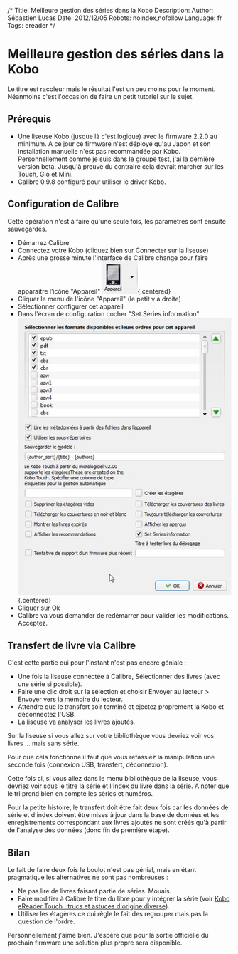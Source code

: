 /*
Title: Meilleure gestion des séries dans la Kobo
Description: 
Author: Sébastien Lucas
Date: 2012/12/05
Robots: noindex,nofollow
Language: fr
Tags: ereader
*/
# Meilleure gestion des séries dans la Kobo

Le titre est racoleur mais le résultat l'est un peu moins pour le moment. Néanmoins c'est l'occasion de faire un petit tutoriel sur le sujet.

## Prérequis

*	Une liseuse Kobo (jusque là c'est logique) avec le firmware 2.2.0 au minimum. A ce jour ce firmware n'est déployé qu'au Japon et son installation manuelle n'est pas recommandée par Kobo. Personnellement comme je suis dans le groupe test, j'ai la dernière version beta. Jusqu'à preuve du contraire cela devrait marcher sur les Touch, Glo et Mini.
*	Calibre 0.9.8 configuré pour utiliser le driver Kobo.

## Configuration de Calibre

Cette opération n'est à faire qu'une seule fois, les paramètres sont ensuite sauvegardés.

*	Démarrez Calibre
*	Connectez votre Kobo (cliquez bien sur Connecter sur la liseuse)
*	Après une grosse minute l'interface de Calibre change pour faire apparaitre l’icône "Appareil"
![Image](/blog/calibre_appareil.jpg){.centered}
*	Cliquer le menu de l'icône "Appareil" (le petit v à droite)
*	Sélectionner configurer cet appareil
*	Dans l'écran de configuration cocher "Set Series information"
![Image](/blog/calibre_kobo_config.jpg){.centered}
*	Cliquer sur Ok
*	Calibre va vous demander de redémarrer pour valider les modifications. Acceptez.

## Transfert de livre via Calibre

C'est cette partie qui pour l'instant n'est pas encore géniale :
*	Une fois la liseuse connectée à Calibre, Sélectionner des livres (avec une série si possible).
*	Faire une clic droit sur la sélection et choisir Envoyer au lecteur > Envoyer vers la mémoire du lecteur.
*	Attendre que le transfert soir terminé et ejectez proprement la Kobo et déconnectez l'USB.
*	La liseuse va analyser les livres ajoutés. 

Sur la liseuse si vous allez sur votre bibliothèque vous devriez voir vos livres ... mais sans série. 
  
Pour que cela fonctionne il faut que vous refassiez la manipulation une seconde fois (connexion USB, transfert, déconnexion).

Cette fois ci, si vous allez dans le menu bibliothèque de la liseuse, vous devriez voir sous le titre la série et l'index du livre dans la série. A noter que le tri prend bien en compte les séries et numéros.

Pour la petite histoire, le transfert doit être fait deux fois car les données de série et d'index doivent être mises à jour dans la base de données et les enregistrements correspondant aux livres ajoutés ne sont créés qu'à partir de l'analyse des données (donc fin de première étape).

## Bilan

Le fait de faire deux fois le boulot n'est pas génial, mais en étant pragmatique les alternatives ne sont pas nombreuses :
*	Ne pas lire de livres faisant partie de séries. Mouais.
*	Faire modifier à Calibre le titre du libre pour y intégrer la série (voir [Kobo eReader Touch : trucs et astuces d'origine diverse](/blog/kobo-ereader-touch-5)).
*	Utiliser les étagères ce qui règle le fait des regrouper mais pas la question de l'ordre.

Personnellement j'aime bien. J'espère que pour la sortie officielle du prochain firmware une solution plus propre sera disponible. 

